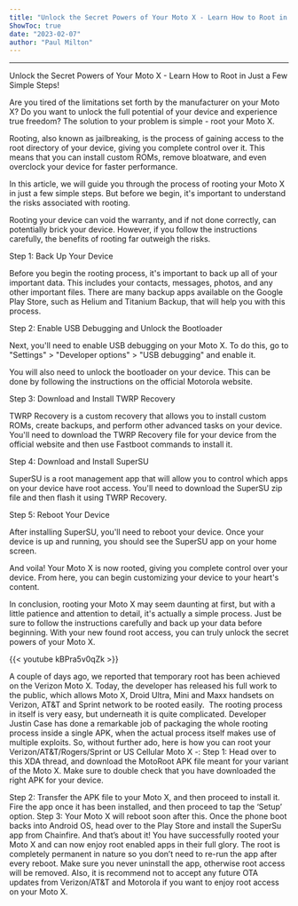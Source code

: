 ```yaml
---
title: "Unlock the Secret Powers of Your Moto X - Learn How to Root in Just a Few Simple Steps!"
ShowToc: true 
date: "2023-02-07"
author: "Paul Milton"
---
```

*****
Unlock the Secret Powers of Your Moto X - Learn How to Root in Just a Few Simple Steps!

Are you tired of the limitations set forth by the manufacturer on your Moto X? Do you want to unlock the full potential of your device and experience true freedom? The solution to your problem is simple - root your Moto X. 

Rooting, also known as jailbreaking, is the process of gaining access to the root directory of your device, giving you complete control over it. This means that you can install custom ROMs, remove bloatware, and even overclock your device for faster performance. 

In this article, we will guide you through the process of rooting your Moto X in just a few simple steps. But before we begin, it's important to understand the risks associated with rooting. 

Rooting your device can void the warranty, and if not done correctly, can potentially brick your device. However, if you follow the instructions carefully, the benefits of rooting far outweigh the risks. 

Step 1: Back Up Your Device

Before you begin the rooting process, it's important to back up all of your important data. This includes your contacts, messages, photos, and any other important files. There are many backup apps available on the Google Play Store, such as Helium and Titanium Backup, that will help you with this process. 

Step 2: Enable USB Debugging and Unlock the Bootloader

Next, you'll need to enable USB debugging on your Moto X. To do this, go to "Settings" > "Developer options" > "USB debugging" and enable it. 

You will also need to unlock the bootloader on your device. This can be done by following the instructions on the official Motorola website. 

Step 3: Download and Install TWRP Recovery

TWRP Recovery is a custom recovery that allows you to install custom ROMs, create backups, and perform other advanced tasks on your device. You'll need to download the TWRP Recovery file for your device from the official website and then use Fastboot commands to install it. 

Step 4: Download and Install SuperSU

SuperSU is a root management app that will allow you to control which apps on your device have root access. You'll need to download the SuperSU zip file and then flash it using TWRP Recovery. 

Step 5: Reboot Your Device

After installing SuperSU, you'll need to reboot your device. Once your device is up and running, you should see the SuperSU app on your home screen. 

And voila! Your Moto X is now rooted, giving you complete control over your device. From here, you can begin customizing your device to your heart's content. 

In conclusion, rooting your Moto X may seem daunting at first, but with a little patience and attention to detail, it's actually a simple process. Just be sure to follow the instructions carefully and back up your data before beginning. With your new found root access, you can truly unlock the secret powers of your Moto X.

{{< youtube kBPra5v0qZk >}} 



A couple of days ago, we reported that temporary root has been achieved on the Verizon Moto X. Today, the developer has released his full work to the public, which allows Moto X, Droid Ultra, Mini and Maxx handsets on Verizon, AT&T and Sprint network to be rooted easily. 
The rooting process in itself is very easy, but underneath it is quite complicated. Developer Justin Case has done a remarkable job of packaging the whole rooting process inside a single APK, when the actual process itself makes use of multiple exploits.
So, without further ado, here is how you can root your Verizon/AT&T/Rogers/Sprint or US Cellular Moto X -:
Step 1: Head over to this XDA thread, and download the MotoRoot APK file meant for your variant of the Moto X. Make sure to double check that you have downloaded the right APK for your device.

Step 2: Transfer the APK file to your Moto X, and then proceed to install it. Fire the app once it has been installed, and then proceed to tap the ‘Setup’ option.
Step 3: Your Moto X will reboot soon after this. Once the phone boot backs into Android OS, head over to the Play Store and install the SuperSu app from Chainfire.
And that’s about it! You have successfully rooted your Moto X and can now enjoy root enabled apps in their full glory. The root is completely permanent in nature so you don’t need to re-run the app after every reboot. Make sure you never uninstall the app, otherwise root access will be removed.
Also, it is recommend not to accept any future OTA updates from Verizon/AT&T and Motorola if you want to enjoy root access on your Moto X.





